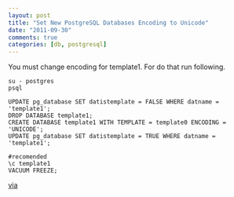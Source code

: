 ```yaml
---
layout: post
title: "Set New PostgreSQL Databases Encoding to Unicode"
date: "2011-09-30"
comments: true
categories: [db, postgresql]
---
```

You must change encoding for template1. For do that run following.

```
su - postgres
psql

UPDATE pg_database SET datistemplate = FALSE WHERE datname = 'template1';
DROP DATABASE template1;
CREATE DATABASE template1 WITH TEMPLATE = template0 ENCODING = 'UNICODE';
UPDATE pg_database SET datistemplate = TRUE WHERE datname = 'template1';

#recomended
\c template1
VACUUM FREEZE;
```

[via](http://journal.tianhao.info/2010/12/postgresql-change-default-encoding-of-new-databases-to-utf-8-optional/)
<!--more-->
